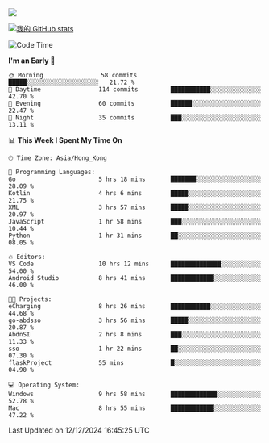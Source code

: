 <img align="center" src="https://readme-typing-svg.demolab.com/?font=Fira+Code&pause=1000&random=true&width=435&lines=%E2%9D%A4+Hello!+%E2%9D%A4;Welcome+to+my+Github+Profile~;I%27m+a+student+from+SCNU+%26+UoA" />

[![我的 GitHub stats](https://github-readme-stats.vercel.app/api?username=AptS-1547&show_icons=true&theme=ambient_gradient)](https://github.com/anuraghazra/github-readme-stats)

<!--START_SECTION:waka-->
![Code Time](http://img.shields.io/badge/Code%20Time-96%20hrs%2054%20mins-blue)

**I'm an Early 🐤** 

```text
🌞 Morning                58 commits          █████░░░░░░░░░░░░░░░░░░░░   21.72 % 
🌆 Daytime                114 commits         ███████████░░░░░░░░░░░░░░   42.70 % 
🌃 Evening                60 commits          ██████░░░░░░░░░░░░░░░░░░░   22.47 % 
🌙 Night                  35 commits          ███░░░░░░░░░░░░░░░░░░░░░░   13.11 % 
```


📊 **This Week I Spent My Time On** 

```text
🕑︎ Time Zone: Asia/Hong_Kong

💬 Programming Languages: 
Go                       5 hrs 18 mins       ███████░░░░░░░░░░░░░░░░░░   28.09 % 
Kotlin                   4 hrs 6 mins        █████░░░░░░░░░░░░░░░░░░░░   21.75 % 
XML                      3 hrs 57 mins       █████░░░░░░░░░░░░░░░░░░░░   20.97 % 
JavaScript               1 hr 58 mins        ███░░░░░░░░░░░░░░░░░░░░░░   10.44 % 
Python                   1 hr 31 mins        ██░░░░░░░░░░░░░░░░░░░░░░░   08.05 % 

🔥 Editors: 
VS Code                  10 hrs 12 mins      ██████████████░░░░░░░░░░░   54.00 % 
Android Studio           8 hrs 41 mins       ████████████░░░░░░░░░░░░░   46.00 % 

🐱‍💻 Projects: 
eCharging                8 hrs 26 mins       ███████████░░░░░░░░░░░░░░   44.68 % 
go-abdsso                3 hrs 56 mins       █████░░░░░░░░░░░░░░░░░░░░   20.87 % 
AbdnSI                   2 hrs 8 mins        ███░░░░░░░░░░░░░░░░░░░░░░   11.33 % 
sso                      1 hr 22 mins        ██░░░░░░░░░░░░░░░░░░░░░░░   07.30 % 
flaskProject             55 mins             █░░░░░░░░░░░░░░░░░░░░░░░░   04.90 % 

💻 Operating System: 
Windows                  9 hrs 58 mins       █████████████░░░░░░░░░░░░   52.78 % 
Mac                      8 hrs 55 mins       ████████████░░░░░░░░░░░░░   47.22 % 
```


 Last Updated on 12/12/2024 16:45:25 UTC
<!--END_SECTION:waka-->